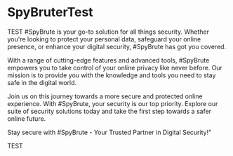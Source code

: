# SpyBruterTest
 TEST 
#SpyBrute is your go-to solution for all things security. Whether you're looking to protect your personal data, safeguard your online presence, or enhance your digital security, #SpyBrute has got you covered.

With a range of cutting-edge features and advanced tools, #SpyBrute empowers you to take control of your online privacy like never before. Our mission is to provide you with the knowledge and tools you need to stay safe in the digital world.

Join us on this journey towards a more secure and protected online experience. With #SpyBrute, your security is our top priority. Explore our suite of security solutions today and take the first step towards a safer online future.

Stay secure with #SpyBrute - Your Trusted Partner in Digital Security!"

TEST
